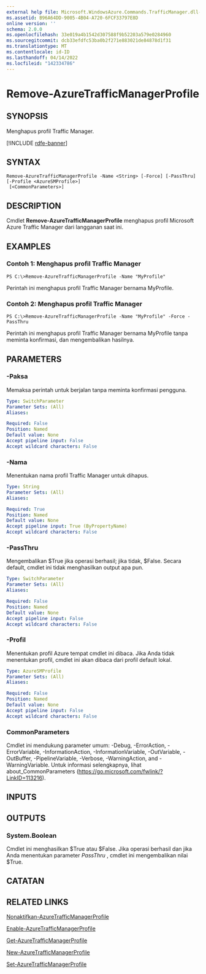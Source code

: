 ```yaml
---
external help file: Microsoft.WindowsAzure.Commands.TrafficManager.dll-Help.xml
ms.assetid: B96A64DD-9005-4B04-A720-6FCF33797E8D
online version: ''
schema: 2.0.0
ms.openlocfilehash: 33e019a4b1542d307588f9b52203a579e0284960
ms.sourcegitcommit: dcb33efdfc53ba0b2f271e883021de84878d1f31
ms.translationtype: MT
ms.contentlocale: id-ID
ms.lasthandoff: 04/14/2022
ms.locfileid: "142334786"
---
```

# Remove-AzureTrafficManagerProfile

## SYNOPSIS
Menghapus profil Traffic Manager.

[!INCLUDE [rdfe-banner](../../includes/rdfe-banner.md)]

## SYNTAX

```
Remove-AzureTrafficManagerProfile -Name <String> [-Force] [-PassThru] [-Profile <AzureSMProfile>]
 [<CommonParameters>]
```

## DESCRIPTION
Cmdlet **Remove-AzureTrafficManagerProfile** menghapus profil Microsoft Azure Traffic Manager dari langganan saat ini.

## EXAMPLES

### Contoh 1: Menghapus profil Traffic Manager
```
PS C:\>Remove-AzureTrafficManagerProfile -Name "MyProfile"
```

Perintah ini menghapus profil Traffic Manager bernama MyProfile.

### Contoh 2: Menghapus profil Traffic Manager
```
PS C:\>Remove-AzureTrafficManagerProfile -Name "MyProfile" -Force -PassThru
```

Perintah ini menghapus profil Traffic Manager bernama MyProfile tanpa meminta konfirmasi, dan mengembalikan hasilnya.

## PARAMETERS

### -Paksa
Memaksa perintah untuk berjalan tanpa meminta konfirmasi pengguna.

```yaml
Type: SwitchParameter
Parameter Sets: (All)
Aliases: 

Required: False
Position: Named
Default value: None
Accept pipeline input: False
Accept wildcard characters: False
```

### -Nama
Menentukan nama profil Traffic Manager untuk dihapus.

```yaml
Type: String
Parameter Sets: (All)
Aliases: 

Required: True
Position: Named
Default value: None
Accept pipeline input: True (ByPropertyName)
Accept wildcard characters: False
```

### -PassThru
Mengembalikan $True jika operasi berhasil; jika tidak, $False.
Secara default, cmdlet ini tidak menghasilkan output apa pun.

```yaml
Type: SwitchParameter
Parameter Sets: (All)
Aliases: 

Required: False
Position: Named
Default value: None
Accept pipeline input: False
Accept wildcard characters: False
```

### -Profil
Menentukan profil Azure tempat cmdlet ini dibaca. Jika Anda tidak menentukan profil, cmdlet ini akan dibaca dari profil default lokal.

```yaml
Type: AzureSMProfile
Parameter Sets: (All)
Aliases: 

Required: False
Position: Named
Default value: None
Accept pipeline input: False
Accept wildcard characters: False
```

### CommonParameters
Cmdlet ini mendukung parameter umum: -Debug, -ErrorAction, -ErrorVariable, -InformationAction, -InformationVariable, -OutVariable, -OutBuffer, -PipelineVariable, -Verbose, -WarningAction, and -WarningVariable. Untuk informasi selengkapnya, lihat about_CommonParameters (https://go.microsoft.com/fwlink/?LinkID=113216).

## INPUTS

## OUTPUTS

### System.Boolean
Cmdlet ini menghasilkan $True atau $False.
Jika operasi berhasil dan jika Anda menentukan parameter *PassThru* , cmdlet ini mengembalikan nilai $True.

## CATATAN

## RELATED LINKS

[Nonaktifkan-AzureTrafficManagerProfile](./Disable-AzureTrafficManagerProfile.md)

[Enable-AzureTrafficManagerProfile](./Enable-AzureTrafficManagerProfile.md)

[Get-AzureTrafficManagerProfile](./Get-AzureTrafficManagerProfile.md)

[New-AzureTrafficManagerProfile](./New-AzureTrafficManagerProfile.md)

[Set-AzureTrafficManagerProfile](./Set-AzureTrafficManagerProfile.md)


